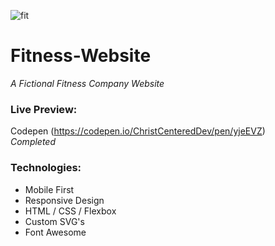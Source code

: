 ![fit](https://user-images.githubusercontent.com/24855472/39100981-0f832c64-4661-11e8-95ab-d0b546a90757.png)

# Fitness-Website
*A Fictional Fitness Company Website*<br>

### Live Preview:
Codepen (https://codepen.io/ChristCenteredDev/pen/yjeEVZ)<br>
*Completed*

### Technologies:
- Mobile First
- Responsive Design
- HTML / CSS / Flexbox
- Custom SVG's
- Font Awesome
